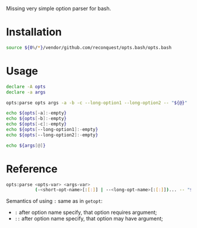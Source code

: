 Missing very simple option parser for bash.

# Installation

```bash
source ${0%/*}/vendor/github.com/reconquest/opts.bash/opts.bash
```

# Usage

```bash
declare -A opts
declare -a args

opts:parse opts args -a -b -c --long-option1 --long-option2 -- "${@}"

echo ${opts[-a]:-empty}
echo ${opts[-b]:-empty}
echo ${opts[-c]:-empty}
echo ${opts[--long-option1]:-empty}
echo ${opts[--long-option2]:-empty}

echo ${args[@]}
```

# Reference

```bash
opts:parse <opts-var> <args-var>
           (-<short-opt-name>[:[:]] | --<long-opt-name>[:[:]])... -- "${@}"
```

Semantics of using `:` same as in `getopt`:

* `:` after option name specify, that option requires argument;
* `::` after option name specify, that option may have argument;
